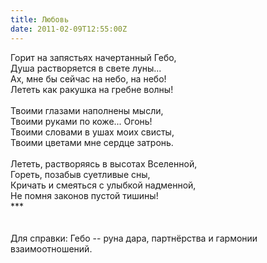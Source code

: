 ```yaml
---
title: Любовь
date: 2011-02-09T12:55:00Z
---
```


Горит на запястьях начертанный Гебо,<br />
Душа растворяется в свете луны... <br />
Ах, мне бы сейчас на небо, на небо! <br />
Лететь как ракушка на гребне волны! <br />
<br />
Твоими глазами наполнены мысли, <br />
Твоими руками по коже... Огонь! <br />
Твоими словами в ушах моих свисты, <br />
Твоими цветами мне сердце затронь. <br />
<br />
Лететь, растворяясь в высотах Вселенной, <br />
Гореть, позабыв суетливые сны, <br />
Кричать и смеяться с улыбкой надменной, <br />
Не помня законов пустой тишины!<br />
\*\*\*<br />
<br />
<span class="fullpost"><br />
Для справки: Гебо -- руна дара, партнёрства и гармонии взаимоотношений.<br />
</span>